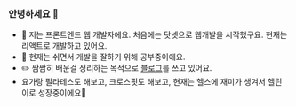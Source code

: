 ### 안녕하세요 👋

- 💬 저는 프론트엔드 웹 개발자에요. 처음에는 닷넷으로 웹개발을 시작했구요. 현재는 리액트로 개발하고 있어요.   
- 🌱 현재는 쉬면서 개발을 잘하기 위해 공부중이에요.
- ✏️ 짬짬히 배운걸 정리하는 목적으로 <a href="https://jelee603.github.io/" target="_blank">블로그</a>를 쓰고 있어요. 
- 요가랑 필라테스도 해보고, 크로스핏도 해보고, 현재는 헬스에 재미가 생겨서 헬린이로 성장중이에요💪




 
<!--
**jelee603/jelee603** is a ✨ _special_ ✨ repository because its `README.md` (this file) appears on your GitHub profile.

![Top Langs](https://github-readme-stats.vercel.app/api/top-langs/?username=jelee603&layout=compact&theme=tokyonight)
![Anurag's GitHub stats](https://github-readme-stats.vercel.app/api?username=jelee603&show_icons=true&theme=radical)

Here are some ideas to get you started:

- 🔭  I’m currently working on ...
- 👯 I’m looking to collaborate on ...
- 📫
- 🤔
- ⚡ Fun fact: ...
-->
